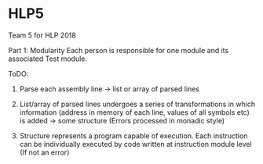 # HLP5
Team 5 for HLP 2018

Part 1: Modularity
Each person is responsible for one module and its associated Test module.

ToDO:
1. Parse each assembly line  -> list or array of parsed lines

2. List/array of parsed lines undergoes a series of transformations in which information (address in memory of each line, values of all symbols etc) is added -> some structure
(Errors processed in monadic style)

3. Structure represents a program capable of execution. Each instruction can be individually executed by code written at instruction module level 
(If not an error)
